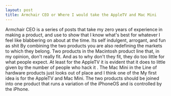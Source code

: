 ```yaml
---
layout: post
title: Armchair CEO or Where I would take the AppleTV and Mac Mini
---
```


Armchair CEO is a series of posts that take my zero years of experience in making a product, and use to show that I know what's best for whatever I feel like blabbering on about at the time. Its self indulgent, arrogant, and fun as shit
By combining the two products you are also redefining the markets to which they belong.
Two products in the Macintosh product line that, in my opinion, don't really fit. And as to why don't they fit, they do too little for what people expect. At least for the AppleTV it is evident that it does to little given by the number of people who hack it . The Mac Mini in the Line of hardware products just looks out of place and I think one of the
My first idea is for the AppleTV and Mac Mini. The two products should be joined into one product that runs a variation of the iPhoneOS and is controlled by the iPhone.